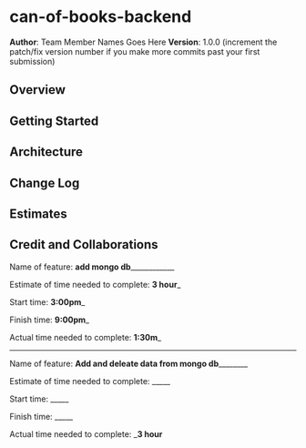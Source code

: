 # can-of-books-backend

**Author**: Team Member Names Goes Here
**Version**: 1.0.0 (increment the patch/fix version number if you make more commits past your first submission)

## Overview
<!-- Provide a high level overview of what this application is and why you are building it, beyond the fact that it's an assignment for this class. (i.e. What's your problem domain?) -->

## Getting Started
<!-- What are the steps that a user must take in order to build this app on their own machine and get it running? -->

## Architecture
<!-- Provide a detailed description of the application design. What technologies (languages, libraries, etc) you're using, and any other relevant design information. -->

## Change Log

<!-- Use this area to document the iterative changes made to your application as each feature is successfully implemented. Use time stamps. Here's an example:

01-01-2001 4:59pm - Application now has a fully-functional express server, with a GET route for the location resource. -->

## Estimates
<!-- See below -->

## Credit and Collaborations
<!-- Give credit (and a link) to other people or resources that helped you build this application. -->

Name of feature: __________add mongo db______________________

Estimate of time needed to complete: __3 hour___

Start time: __3:00pm___

Finish time: __9:00pm___

Actual time needed to complete: __1:30m___

----------------

Name of feature: ____________Add and deleate data from mongo db____________________

Estimate of time needed to complete: _____

Start time: _____

Finish time: _____

Actual time needed to complete: ___3 hour__

